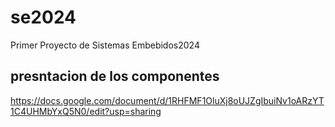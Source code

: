 # se2024
Primer Proyecto de Sistemas Embebidos2024

## presntacion de los componentes

https://docs.google.com/document/d/1RHFMF1OluXj8oUJZgIbuiNv1oARzYT1C4UHMbYxQ5N0/edit?usp=sharing

